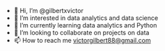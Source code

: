- 👋 Hi, I’m @gilbertxvictor
- 👀 I’m interested in data analytics and data science 
- 🌱 I’m currently learning data analytics and Python
- 💞️ I’m looking to collaborate on projects on data
- 📫 How to reach me victorgilbert88@gmail.com

<!---
gilbertxvictor/gilbertxvictor is a ✨ special ✨ repository because its `README.md` (this file) appears on your GitHub profile.
You can click the Preview link to take a look at your changes.
--->
